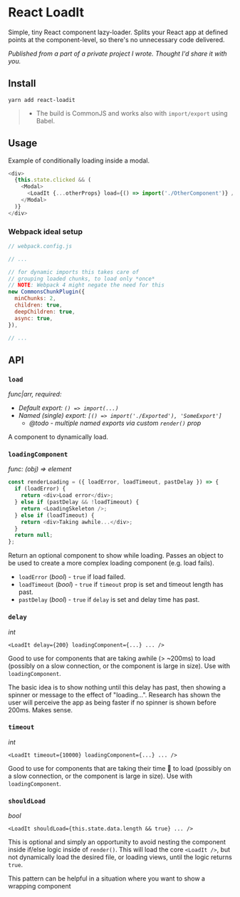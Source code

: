 # React LoadIt
Simple, tiny React component lazy-loader. Splits your React app at defined points at the component-level, so there's no unnecessary code delivered.

*Published from a part of a private project I wrote. Thought I'd share it with you.*

## Install
`yarn add react-loadit`

 > * The build is CommonJS and works also with `import/export` using Babel.

## Usage

Example of conditionally loading inside a modal.

```js
<div>
  {this.state.clicked && (
    <Modal>
      <LoadIt {...otherProps} load={() => import('./OtherComponent')} />
    </Modal>
  )}
</div>
```

### Webpack ideal setup

```js
// webpack.config.js

// ...

// for dynamic imports this takes care of
// grouping loaded chunks, to load only *once*
// NOTE: Webpack 4 might negate the need for this
new CommonsChunkPlugin({
  minChunks: 2,
  children: true,
  deepChildren: true,
  async: true,
}),

// ...
```

## API

### `load`

*func|arr, required:*
* *Default export: `() => import(...)`*
* *Named (single) export: `[() => import('./Exported'), 'SomeExport']`*
  * *@todo - multiple named exports via custom `render()` prop*

A component to dynamically load.

### `loadingComponent`

*func: (obj) => element*

```js
const renderLoading = ({ loadError, loadTimeout, pastDelay }) => {
  if (loadError) {
    return <div>Load error</div>;
  } else if (pastDelay && !loadTimeout) {
    return <LoadingSkeleton />;
  } else if (loadTimeout) {
    return <div>Taking awhile...</div>;
  }
  return null;
};
```

Return an optional component to show while loading. Passes an object to be used to create a more complex loading component (e.g. load fails).

* `loadError` (*bool*) - `true` if load failed.
* `loadTimeout` (*bool*) - `true` if `timeout` prop is set and timeout length has past.
* `pastDelay` (*bool*) - `true` if `delay` is set and delay time has past.

### `delay`

*int*

`<LoadIt delay={200} loadingComponent={...} ... />`

Good to use for components that are taking awhile (> ~200ms) to load (possibly on a slow connection, or the component is large in size). Use with `loadingComponent`.

The basic idea is to show nothing until this delay has past, then showing a spinner or message to the effect of "loading...". Research has shown the user will perceive the app as being faster if no spinner is shown before 200ms. Makes sense.

### `timeout`

*int*

`<LoadIt timeout={10000} loadingComponent={...} ... />`

Good to use for components that are taking their time 🐢 to load (possibly on a slow connection, or the component is large in size). Use with `loadingComponent`.

### `shouldLoad`

*bool*

`<LoadIt shouldLoad={this.state.data.length && true} ... />`

This is optional and simply an opportunity to avoid nesting the component inside if/else logic inside of `render()`. This will load the core `<LoadIt />`, but not dynamically load the desired file, or loading views, until the logic returns `true`.

This pattern can be helpful in a situation where you want to show a wrapping component
